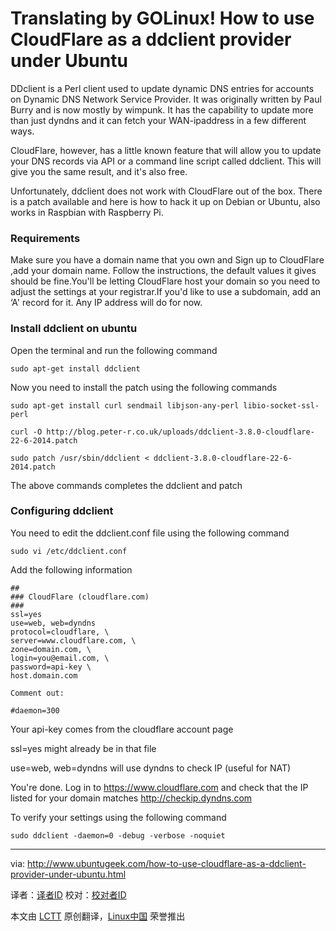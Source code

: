 Translating by GOLinux!
How to use CloudFlare as a ddclient provider under Ubuntu
================================================================================
DDclient is a Perl client used to update dynamic DNS entries for accounts on Dynamic DNS Network Service Provider. It was originally written by Paul Burry and is now mostly by wimpunk. It has the capability to update more than just dyndns and it can fetch your WAN-ipaddress in a few different ways.

CloudFlare, however, has a little known feature that will allow you to update your DNS records via API or a command line script called ddclient. This will give you the same result, and it's also free.

Unfortunately, ddclient does not work with CloudFlare out of the box. There is a patch available and here is how to hack it up on Debian or Ubuntu, also works in Raspbian with Raspberry Pi.

### Requirements ###

Make sure you have a domain name that you own and Sign up to CloudFlare ,add your domain name. Follow the instructions, the default values it gives should be fine.You'll be letting CloudFlare host your domain so you need to adjust the settings at your registrar.If you'd like to use a subdomain, add an ‘A' record for it. Any IP address will do for now.

### Install ddclient on ubuntu ###

Open the terminal and run the following command

    sudo apt-get install ddclient

Now you need to install the patch using the following commands

    sudo apt-get install curl sendmail libjson-any-perl libio-socket-ssl-perl

    curl -O http://blog.peter-r.co.uk/uploads/ddclient-3.8.0-cloudflare-22-6-2014.patch

    sudo patch /usr/sbin/ddclient < ddclient-3.8.0-cloudflare-22-6-2014.patch

The above commands completes the ddclient and patch

### Configuring ddclient ###

You need to edit the ddclient.conf file using the following command

    sudo vi /etc/ddclient.conf

Add the following information

    ##
    ### CloudFlare (cloudflare.com)
    ###
    ssl=yes
    use=web, web=dyndns
    protocol=cloudflare, \
    server=www.cloudflare.com, \
    zone=domain.com, \
    login=you@email.com, \
    password=api-key \
    host.domain.com

    Comment out:

    #daemon=300

Your api-key comes from the cloudflare account page

ssl=yes might already be in that file

use=web, web=dyndns will use dyndns to check IP (useful for NAT)

You're done. Log in to https://www.cloudflare.com and check that the IP listed for your domain matches http://checkip.dyndns.com

To verify your settings using the following command

    sudo ddclient -daemon=0 -debug -verbose -noquiet

--------------------------------------------------------------------------------

via: http://www.ubuntugeek.com/how-to-use-cloudflare-as-a-ddclient-provider-under-ubuntu.html

译者：[译者ID](https://github.com/译者ID)
校对：[校对者ID](https://github.com/校对者ID)

本文由 [LCTT](https://github.com/LCTT/TranslateProject) 原创翻译，[Linux中国](http://linux.cn/) 荣誉推出
